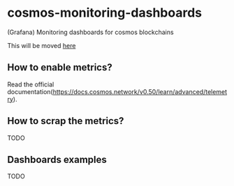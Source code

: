 # cosmos-monitoring-dashboards
(Grafana) Monitoring dashboards for cosmos blockchains

This will be moved [here](https://github.com/StakeLab-Zone/StakeLab/tree/main/Monitoring_dashboards)

## How to enable metrics?

Read the official documentation(https://docs.cosmos.network/v0.50/learn/advanced/telemetry).

## How to scrap the metrics?

TODO

## Dashboards examples

TODO
